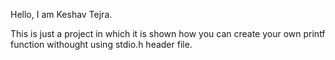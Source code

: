 Hello, I am Keshav Tejra.

This is just a project in which it is shown how you can create your own printf function withought using stdio.h header file.
